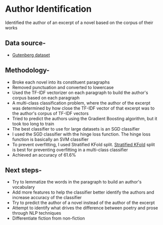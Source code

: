 # Author Identification
Identified the author of an excerpt of a novel based on the corpus of their works

## Data source-
- [Gutenberg dataset](http://web.eecs.umich.edu/~lahiri/gutenberg_dataset.html)

## Methodology-
- Broke each novel into its constituent paragraphs
- Removed punctuation and converted to lowercase
- Used the TF-IDF vectorizer on each paragraph to build the author's corpus based on each paragraph
- A multi-class classification problem, where the author of the excerpt was determined by how close the TF-IDF vector of that excerpt was to the author's corpus of TF-IDF vectors
- Tried to predict the authors using the Gradient Boosting algorithm, but it took too long to train
- The best classifier to use for large datasets is an SGD classifier
- I used the SGD classifier with the hinge loss function. The hinge loss function is basically an SVM classifier
- To prevent overfitting, I used Stratified KFold split. [Stratified KFold](http://scikit-learn.org/stable/modules/generated/sklearn.model_selection.StratifiedKFold.html) split is best for preventing overfitting in a multi-class classifier
- Achieved an accuracy of 61.6%

## Next steps-
- Try to lemmatize the words in the paragraph to build an author's vocabulary
- Add more features to help the classifier better identify the authors and increase accuracy of the classifier
- Try to predict the author of a novel instead of the author of the excerpt
- Attempt to identify what drives the difference between poetry and prose through NLP techniques
- Differentiate fiction from non-fiction


